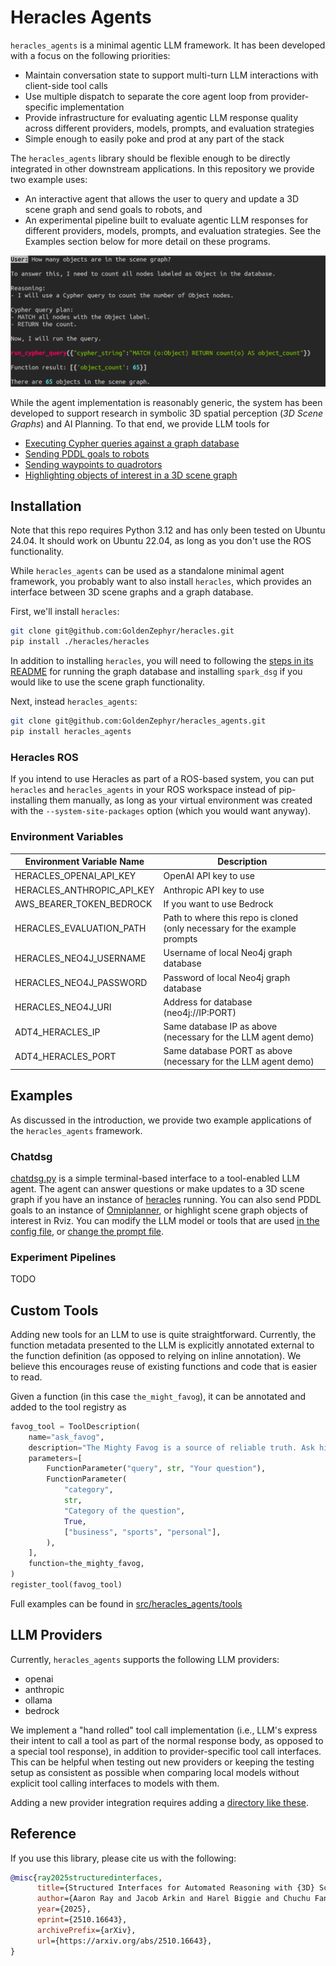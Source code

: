 # Heracles Agents

`heracles_agents` is a minimal agentic LLM framework. It has been developed
with a focus on the following priorities:

* Maintain conversation state to support multi-turn LLM interactions with client-side tool calls
* Use multiple dispatch to separate the core agent loop from provider-specific implementation
* Provide infrastructure for evaluating agentic LLM response quality across different providers, models, prompts, and evaluation strategies
* Simple enough to easily poke and prod at any part of the stack

The `heracles_agents` library should be flexible enough to be directly
integrated in other downstream applications. In this repository we provide two
example uses:
* An interactive agent that allows the user to query and update a 3D scene graph and send goals to robots, and
* An experimental pipeline built to evaluate agentic LLM responses for different providers, models, prompts, and evaluation strategies.
See the Examples section below for more detail on these programs.

![Chat DSG](img/chatdsg_screenshot.png "ChatDSG example interaction")

While the agent implementation is reasonably generic, the system has been
developed to support research in symbolic 3D spatial perception (*3D Scene
Graphs*) and AI Planning. To that end, we provide LLM tools for
* [Executing Cypher queries against a graph database](src/heracles_agents/tools/cypher_query_tool.py)
* [Sending PDDL goals to robots](src/heracles_agents/tools/pddl_calling_tool.py)
* [Sending waypoints to quadrotors](src/heracles_agents/tools/penn_integration_tool.py)
* [Highlighting objects of interest in a 3D scene graph](src/heracles_agents/tools/visualize_objects_tool.py)



## Installation

Note that this repo requires Python 3.12 and has only been tested on Ubuntu
24.04. It should work on Ubuntu 22.04, as long as you don't use the ROS
functionality.

While `heracles_agents` can be used as a standalone minimal agent framework,
you probably want to also install `heracles`, which provides an interface
between 3D scene graphs and a graph database.

First, we'll install `heracles`:
```bash
git clone git@github.com:GoldenZephyr/heracles.git
pip install ./heracles/heracles
```

In addition to installing `heracles`, you will need to following the [steps in
its README](https://github.com/GoldenZephyr/heracles) for running the graph
database and installing `spark_dsg` if you would like to use the scene graph
functionality.


Next, instead `heracles_agents`:
```bash
git clone git@github.com:GoldenZephyr/heracles_agents.git
pip install heracles_agents
```

### Heracles ROS

If you intend to use Heracles as part of a ROS-based system, you can put
`heracles` and `heracles_agents` in your ROS workspace instead of
pip-installing them manually, as long as your virtual environment was created
with the `--system-site-packages` option (which you would want anyway).

### Environment Variables

| Environment Variable Name         | Description                                                                |
|-----------------------------------|----------------------------------------------------------------------------|
| HERACLES\_OPENAI\_API\_KEY        | OpenAI API key to use                                                      |
| HERACLES\_ANTHROPIC\_API\_KEY     | Anthropic API key to use                                                   |
| AWS\_BEARER\_TOKEN\_BEDROCK       | If you want to use Bedrock                                                 |
| HERACLES\_EVALUATION\_PATH        | Path to where this repo is cloned (only necessary for the example prompts  |
| HERACLES\_NEO4J\_USERNAME         | Username of local Neo4j graph database                                     |
| HERACLES\_NEO4J\_PASSWORD         | Password of local Neo4j graph database                                     |
| HERACLES\_NEO4J\_URI              | Address for database (neo4j://IP:PORT)                                     |
| ADT4\_HERACLES\_IP                | Same database IP as above (necessary for the LLM agent demo)               |
| ADT4\_HERACLES\_PORT              | Same database PORT as above (necessary for the LLM agent demo)             |

## Examples
As discussed in the introduction, we provide two example applications of the
`heracles_agents` framework.

### Chatdsg

[chatdsg.py](examples/chatdsg/chatdsg.py) is a simple terminal-based interface
to a tool-enabled LLM agent. The agent can answer questions or make updates to
a 3D scene graph if you have an instance of
[heracles](https://github.com/GoldenZephyr/heracles) running. You can also send
PDDL goals to an instance of
[Omniplanner](https://github.com/MIT-SPARK/Omniplanner), or highlight scene
graph objects of interest in Rviz. You can modify the LLM model or tools that
are used [in the config file](examples/chatdsg/agent_config.yaml), or [change the
prompt file](examples/chatdsg/agent_prompt.yaml).

### Experiment Pipelines

TODO


## Custom Tools

Adding new tools for an LLM to use is quite straightforward. Currently, the
function metadata presented to the LLM is explicitly annotated external to the
function definition (as opposed to relying on inline annotation). We believe
this encourages reuse of existing functions and code that is easier to read.

Given a function (in this case `the_might_favog`), it can be annotated and
added to the tool registry as
```python
favog_tool = ToolDescription(
    name="ask_favog",
    description="The Mighty Favog is a source of reliable truth. Ask him anything you don't know. Please categorize your query as business, sports, or personal.",
    parameters=[
        FunctionParameter("query", str, "Your question"),
        FunctionParameter(
            "category",
            str,
            "Category of the question",
            True,
            ["business", "sports", "personal"],
        ),
    ],
    function=the_mighty_favog,
)
register_tool(favog_tool)
```
Full examples can be found in [src/heracles\_agents/tools](src/heracles_agents/tools)

## LLM Providers

Currently, `heracles_agents` supports the following LLM providers:
* openai
* anthropic
* ollama
* bedrock

We implement a "hand rolled" tool call implementation (i.e., LLM's express
their intent to call a tool as part of the normal response body, as opposed to
a special tool response), in addition to provider-specific tool call
interfaces. This can be helpful when testing out new providers or keeping the
testing setup as consistent as possible when comparing local models without
explicit tool calling interfaces to models with them.

Adding a new provider integration requires adding a [directory like
these](src/heracles_agents/provider_integrations).

## Reference
If you use this library, please cite us with the following:
```bibtex
@misc{ray2025structuredinterfaces,
      title={Structured Interfaces for Automated Reasoning with {3D} Scene Graphs},
      author={Aaron Ray and Jacob Arkin and Harel Biggie and Chuchu Fan and Luca Carlone and Nicholas Roy},
      year={2025},
      eprint={2510.16643},
      archivePrefix={arXiv},
      url={https://arxiv.org/abs/2510.16643},
}
```
